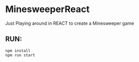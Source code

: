# MinesweeperReact

Just Playing around in REACT to create a Minesweeper game

## RUN:

    npm install
    npm run start

